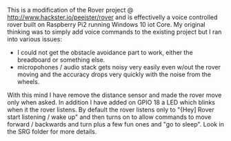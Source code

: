 This is a modification of the Rover project @ http://www.hackster.io/peejster/rover and is effectivelly a voice controlled rover built on Raspberry Pi2 running Windows 10 iot Core. My original thinking was to simply add voice commands to the existing project but I ran into various issues:
- I could not get the obstacle avoidance part to work, either the breadboard or something else. 
- micropohones / audio stack gets noisy very easily even w/out the rover moving and the accuracy drops very quickly with the noise from the wheels.

With this mind I have remove the distance sensor and made the rover move only when asked. In addition I have added on GPIO 18 a LED which blinks when it the rover listens. By default the rover listens only to "{Hey] Rover start listening / wake up" and then turns on to allow commands to move forward / backwards and turn plus a few fun ones and "go to sleep". Look in the SRG folder for more details.